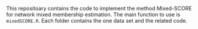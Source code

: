 This repositoary contains the code to implement the method Mixed-SCORE for network mixed membership estimation. 
The main function to use is $\texttt{mixedSCORE.R}$. Each folder contains the one data set and the related code. 
